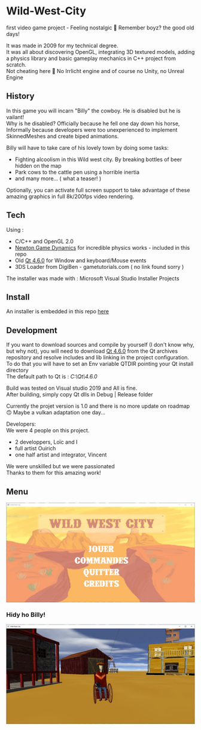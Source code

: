 # Wild-West-City
first video game project - Feeling nostalgic 👴 Remember boyz? the good old days! </br>

It was made in 2009 for my technical degree. </br>
It was all about discovering OpenGL, integrating 3D textured models, adding a physics library and basic gameplay mechanics in C++ project from scratch. </br> 
Not cheating here 💪 No Irrlicht engine and of course no Unity, no Unreal Engine

## History
In this game you will incarn "Billy" the cowboy. He is disabled but he is vailant! </br>
Why is he disabled? Officially because he fell one day down his horse, Informally because developers were too unexperienced to implement SkinnedMeshes and create biped animations. 

Billy will have to take care of his lovely town by doing some tasks:
- Fighting alcoolism in this Wild west city. By breaking bottles of beer hidden on the map
- Park cows to the cattle pen using a horrible inertia
- and many more... ( what a teaser! )

Optionally, you can activate full screen support to take advantage of these amazing graphics in full 8k/200fps video rendering.

## Tech

Using : 
- C/C++ and OpenGL 2.0
- [Newton Game Dynamics](https://github.com/MADEAPPS/newton-dynamics) for incredible physics works - included in this repo
- Old [Qt 4.6.0](https://download.qt.io/archive/qt/4.6/) for Window and keyboard/Mouse events
- 3DS Loader from DigiBen - gametutorials.com ( no link found sorry )

The installer was made with : Microsoft Visual Studio Installer Projects

## Install 

An installer is embedded in this repo [here](https://github.com/raubee/Wild-West-City/releases/download/1.0/Wild.West.City.msi)

## Development

If you want to download sources and compile by yourself (I don't know why, but why not), you will need to download [Qt 4.6.0](https://download.qt.io/archive/qt/4.6/) from the Qt archives repository and resolve includes and lib linking in the project configuration.</br> 
To do that you will have to set an Env variable QTDIR pointing your Qt install directory   
The default path to Qt is : *C:\Qt\4.6.0*

Build was tested on Visual studio 2019 and All is fine.  
After building, simply copy Qt dlls in Debug | Release folder

Currently the projet version is 1.0 and there is no more update on roadmap 🙃
Maybe a vulkan adaptation one day...

Developers: <br> 
We were 4 people on this project. 
 - 2 developpers, Loïc and I
 - full artist Ouirich
 - one half artist and integrator, Vincent

We were unskilled but we were passionated </br>
Thanks to them for this amazing work!  

## Menu
<img src="./captures/capture01.jpg" style="margin: auto; display: block;" />

### Hidy ho Billy!
<img src="./captures/capture02.jpg" style="margin: auto; display: block;" />
